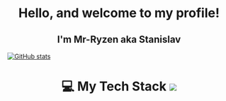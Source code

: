 <h1 align="center"> Hello, and welcome to my profile!</h1>
<h2 align="center"> I'm Mr-Ryzen aka Stanislav </h2>
  
[![GitHub stats](https://github-readme-stats.vercel.app/api?username=Mr-Ryzen-dev)](https://github.com/Mr-Ryzen-dev/github-readme-stats)

<h1 align="center">💻 My Tech Stack

<img src="https://img.shields.io/badge/logo-cplusplus-blue?logo=cplusplus"/>
